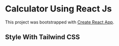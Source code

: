 # Calculator Using React Js

This project was bootstrapped with [Create React App](https://github.com/facebook/create-react-app).

## Style With Tailwind CSS
